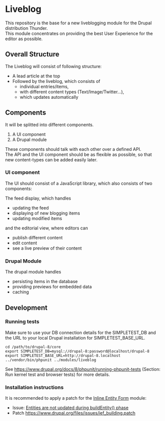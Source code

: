 # Liveblog

This repository is the base for a new liveblogging module for the Drupal distribution Thunder.  
This module concentrates on providing the best User Experience for the editor as possible.

## Overall Structure
The Liveblog will consist of following structure:
- A lead article at the top
- Followed by the liveblog, which consists of
  - individual entries/items,
  - with different content types (Text/Image/Twitter...),
  - which updates automatically

## Components
It will be splitted into different components.

1. A UI component
2. A Drupal module

These components should talk with each other over a defined API.  
The API and the UI component should be as flexible as possible, so that new content-types can be added easily later.

### UI component
The UI should consist of a JavaScript library, which also consists of two components:

The feed display, which handles 
- updating the feed
- displaying of new blogging items
- updating modified items

and the editorial view, where editors can
- publish different content
- edit content
- see a live preview of their content

### Drupal Module
The drupal module handles
- persisting items in the database
- providing previews for embedded data
- caching


## Development

### Running tests

Make sure to use your DB connection details for the SIMPLETEST_DB and the URL to
your local Drupal installation for SIMPLETEST_BASE_URL.

    cd /path/to/drupal-8/core
    export SIMPLETEST_DB=mysql://drupal-8:password@localhost/drupal-8
    export SIMPLETEST_BASE_URL=http://drupal-8.localhost
    ../vendor/bin/phpunit ../modules/liveblog
   
See https://www.drupal.org/docs/8/phpunit/running-phpunit-tests (Section:
Run kernel test and browser tests) for more details.

### Installation instructions

It is recommended to apply a patch for the [Inline Entity Form](https://www.drupal.org/project/inline_entity_form) module:
- Issue: [Entities are not updated during buildEntity() phase](https://www.drupal.org/node/2830829)
- Patch https://www.drupal.org/files/issues/ief_building.patch
